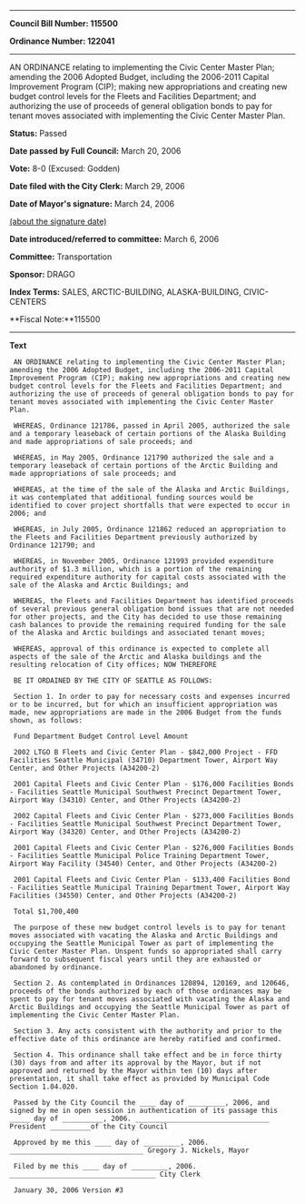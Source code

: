

********

**Council Bill Number: 115500**
   
**Ordinance Number: 122041**
********

 AN ORDINANCE relating to implementing the Civic Center Master Plan; amending the 2006 Adopted Budget, including the 2006-2011 Capital Improvement Program (CIP); making new appropriations and creating new budget control levels for the Fleets and Facilities Department; and authorizing the use of proceeds of general obligation bonds to pay for tenant moves associated with implementing the Civic Center Master Plan.

**Status:** Passed
   
**Date passed by Full Council:** March 20, 2006
   
**Vote:** 8-0 (Excused: Godden)
   
**Date filed with the City Clerk:** March 29, 2006
   
**Date of Mayor's signature:** March 24, 2006
   
[(about the signature date)](/~public/approvaldate.htm)
   
   
   
**Date introduced/referred to committee:** March 6, 2006
   
**Committee:** Transportation
   
**Sponsor:** DRAGO
   
   
**Index Terms:** SALES, ARCTIC-BUILDING, ALASKA-BUILDING, CIVIC-CENTERS

**Fiscal Note:**115500

********

**Text**
   
```
 AN ORDINANCE relating to implementing the Civic Center Master Plan; amending the 2006 Adopted Budget, including the 2006-2011 Capital Improvement Program (CIP); making new appropriations and creating new budget control levels for the Fleets and Facilities Department; and authorizing the use of proceeds of general obligation bonds to pay for tenant moves associated with implementing the Civic Center Master Plan.

 WHEREAS, Ordinance 121786, passed in April 2005, authorized the sale and a temporary leaseback of certain portions of the Alaska Building and made appropriations of sale proceeds; and

 WHEREAS, in May 2005, Ordinance 121790 authorized the sale and a temporary leaseback of certain portions of the Arctic Building and made appropriations of sale proceeds; and

 WHEREAS, at the time of the sale of the Alaska and Arctic Buildings, it was contemplated that additional funding sources would be identified to cover project shortfalls that were expected to occur in 2006; and

 WHEREAS, in July 2005, Ordinance 121862 reduced an appropriation to the Fleets and Facilities Department previously authorized by Ordinance 121790; and

 WHEREAS, in November 2005, Ordinance 121993 provided expenditure authority of $1.3 million, which is a portion of the remaining required expenditure authority for capital costs associated with the sale of the Alaska and Arctic Buildings; and

 WHEREAS, the Fleets and Facilities Department has identified proceeds of several previous general obligation bond issues that are not needed for other projects, and the City has decided to use those remaining cash balances to provide the remaining required funding for the sale of the Alaska and Arctic buildings and associated tenant moves;

 WHEREAS, approval of this ordinance is expected to complete all aspects of the sale of the Arctic and Alaska buildings and the resulting relocation of City offices; NOW THEREFORE

 BE IT ORDAINED BY THE CITY OF SEATTLE AS FOLLOWS:

 Section 1. In order to pay for necessary costs and expenses incurred or to be incurred, but for which an insufficient appropriation was made, new appropriations are made in the 2006 Budget from the funds shown, as follows:

 Fund Department Budget Control Level Amount

 2002 LTGO B Fleets and Civic Center Plan - $842,000 Project - FFD Facilities Seattle Municipal (34710) Department Tower, Airport Way Center, and Other Projects (A34200-2)

 2001 Capital Fleets and Civic Center Plan - $176,000 Facilities Bonds - Facilities Seattle Municipal Southwest Precinct Department Tower, Airport Way (34310) Center, and Other Projects (A34200-2)

 2002 Capital Fleets and Civic Center Plan - $273,000 Facilities Bonds - Facilities Seattle Municipal Southwest Precinct Department Tower, Airport Way (34320) Center, and Other Projects (A34200-2)

 2001 Capital Fleets and Civic Center Plan - $276,000 Facilities Bonds - Facilities Seattle Municipal Police Training Department Tower, Airport Way Facility (34540) Center, and Other Projects (A34200-2)

 2001 Capital Fleets and Civic Center Plan - $133,400 Facilities Bond - Facilities Seattle Municipal Training Department Tower, Airport Way Facilities (34550) Center, and Other Projects (A34200-2)

 Total $1,700,400

 The purpose of these new budget control levels is to pay for tenant moves associated with vacating the Alaska and Arctic Buildings and occupying the Seattle Municipal Tower as part of implementing the Civic Center Master Plan. Unspent funds so appropriated shall carry forward to subsequent fiscal years until they are exhausted or abandoned by ordinance.

 Section 2. As contemplated in Ordinances 120894, 120169, and 120646, proceeds of the bonds authorized by each of those ordinances may be spent to pay for tenant moves associated with vacating the Alaska and Arctic Buildings and occupying the Seattle Municipal Tower as part of implementing the Civic Center Master Plan.

 Section 3. Any acts consistent with the authority and prior to the effective date of this ordinance are hereby ratified and confirmed.

 Section 4. This ordinance shall take effect and be in force thirty (30) days from and after its approval by the Mayor, but if not approved and returned by the Mayor within ten (10) days after presentation, it shall take effect as provided by Municipal Code Section 1.04.020.

 Passed by the City Council the ____ day of _________, 2006, and signed by me in open session in authentication of its passage this _____ day of __________, 2006. _________________________________ President __________of the City Council

 Approved by me this ____ day of _________, 2006. _________________________________ Gregory J. Nickels, Mayor

 Filed by me this ____ day of _________, 2006. ____________________________________ City Clerk

 January 30, 2006 Version #3

```
